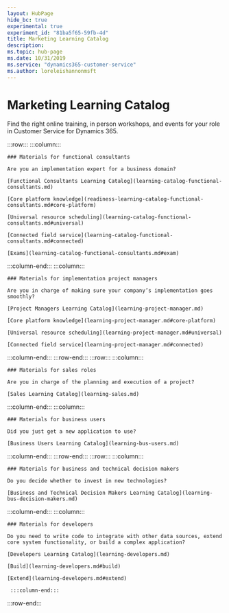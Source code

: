 ```yaml
---
layout: HubPage
hide_bc: true
experimental: true
experiment_id: "81ba5f65-59fb-4d"
title: Marketing Learning Catalog
description:
ms.topic: hub-page
ms.date: 10/31/2019
ms.service: "dynamics365-customer-service"
ms.author: loreleishannonmsft
---
```


<div id="main" class="v2">
<div class="container">
<h1>Marketing Learning Catalog</h1>
<p> Find the right online training, in person workshops, and events for your role in Customer Service for Dynamics 365.</p>



<!-- ![Universal Windows Platform (UWP)](images/platform-uwp.png)  -->  

:::row:::
    :::column:::
<!-- ![Universal Windows Platform (UWP)](images/platform-uwp.png)  -->  

    ### Materials for functional consultants
    
    Are you an implementation expert for a business domain?

    [Functional Consultants Learning Catalog](learning-catalog-functional-consultants.md)

    [Core platform knowledge](readiness-learning-catalog-functional-consultants.md#core-platform)

    [Universal resource scheduling](learning-catalog-functional-consultants.md#universal)

    [Connected field service](learning-catalog-functional-consultants.md#connected)

    [Exams](learning-catalog-functional-consultants.md#exam)

:::column-end:::
    :::column:::

    ### Materials for implementation project managers

    Are you in charge of making sure your company’s implementation goes smoothly?

    [Project Managers Learning Catalog](learning-project-manager.md)

    [Core platform knowledge](learning-project-manager.md#core-platform)

    [Universal resource scheduling](learning-project-manager.md#universal)

    [Connected field service](learning-project-manager.md#connected)

:::column-end:::
:::row-end:::
:::row:::
:::column:::

    ### Materials for sales roles

    Are you in charge of the planning and execution of a project?

    [Sales Learning Catalog](learning-sales.md)

:::column-end:::
    :::column:::

    ### Materials for business users

    Did you just get a new application to use?

    [Business Users Learning Catalog](learning-bus-users.md)

:::column-end:::
:::row-end:::
:::row:::
:::column:::

    ### Materials for business and technical decision makers

    Do you decide whether to invest in new technologies?

    [Business and Technical Decision Makers Learning Catalog](learning-bus-decision-makers.md)

:::column-end:::
    :::column:::

    ### Materials for developers

    Do you need to write code to integrate with other data sources, extend core system functionality, or build a complex application?

    [Developers Learning Catalog](learning-developers.md)

    [Build](learning-developers.md#build)

    [Extend](learning-developers.md#extend)

     :::column-end:::
:::row-end:::
